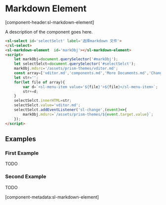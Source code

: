 # Markdown Element

[component-header:sl-markdown-element]

A description of the component goes here.


```html preview
<sl-select id='selectSelct' label='选择markdown 文件'>
</sl-select>
<sl-markdown-element  id='markObj'></sl-markdown-element>
<script>
    let markObj=document.querySelector('#markObj');
    let selectSelct=document.querySelector('#selectSelct');
    markObj.mdsrc='/assets/prism-themes/vditor.md';
    const array=['vditor.md','components.md','More Documents.md','Change Log.md','Markdown Reference.md','README.md'];
    let str='';
    for(let file of array){
        var d=`<sl-menu-item value='${file}'>${file}</sl-menu-item>`;
        str+=d;
    }
    selectSelct.innerHTML=str;
    selectSelct.value='vditor.md';
    selectSelct.addEventListener('sl-change',(event)=>{
        markObj.mdsrc=`/assets/prism-themes/${event.target.value}`;
    });
</script>
```

## Examples

### First Example

TODO

### Second Example

TODO

[component-metadata:sl-markdown-element]
